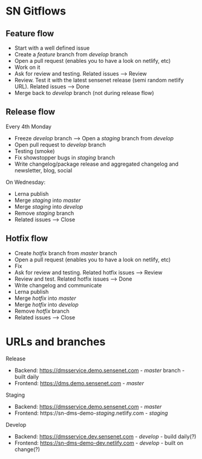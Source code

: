 # SN Gitflows

## Feature flow
* Start with a well defined issue
* Create a *feature* branch from *develop* branch
* Open a pull request (enables you to have a look on netlify, etc)
* Work on it
* Ask for review and testing. Related issues --> Review
* Review. Test it with the latest sensenet release (semi random netlify URL). Related issues --> Done
* Merge back to *develop* branch (not during release flow)

## Release flow
Every 4th Monday
* Freeze *develop* branch --> Open a *staging* branch from *develop*
* Open pull request to *develop* branch
* Testing (smoke)
* Fix showstopper bugs in *staging* branch
* Write changelog/package release and aggregated changelog and newsletter, blog, social

On Wednesday:
* Lerna publish
* Merge *staging* into *master*
* Merge *staging* into *develop*
* Remove *staging* branch
* Related issues --> Close

## Hotfix flow
* Create *hotfix* branch from *master* branch
* Open a pull request (enables you to have a look on netlify, etc)
* Fix
* Ask for review and testing. Related hotfix issues --> Review
* Review and test. Related hotfix issues --> Done
* Write changelog and communicate
* Lerna publish
* Merge *hotfix* into *master*
* Merge *hotfix* into *develop*
* Remove *hotfix* branch
* Related issues --> Close

# URLs and branches
Release
* Backend: https://dmsservice.demo.sensenet.com - *master* branch - built daily
* Frontend: https://dms.demo.sensenet.com - *master*

Staging
* Backend: https://dmsservice.demo.sensenet.com - *master*
* Frontend: https://sn-dms-demo-*staging*.netlify.com - *staging*

Develop
* Backend: https://dmsservice.dev.sensenet.com - *develop* - build daily(?)
* Frontend: https://sn-dms-demo-dev.netlify.com - *develop* - built on change(?)
